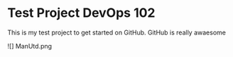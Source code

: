 # Test Project DevOps 102

This is my test project to get started on GitHub.
GitHub is really awaesome

![] ManUtd.png
